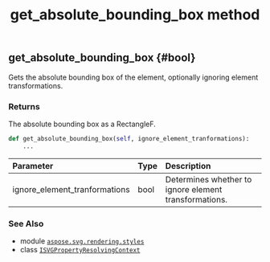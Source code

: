 ﻿---
title: get_absolute_bounding_box method
second_title: Aspose.SVG for Python via .NET API References
description: 
type: docs
weight: 20
url: /python-net/aspose.svg.rendering.styles/isvgpropertyresolvingcontext/get_absolute_bounding_box/
is_root: false
---

## get_absolute_bounding_box {#bool}

Gets the absolute bounding box of the element, optionally ignoring element transformations.


### Returns 


The absolute bounding box as a RectangleF.


```python
def get_absolute_bounding_box(self, ignore_element_tranformations):
    ...
```


| Parameter | Type | Description |
| :- | :- | :- |
| ignore_element_tranformations | bool | Determines whether to ignore element transformations. |



### See Also
* module [`aspose.svg.rendering.styles`](../../)
* class [`ISVGPropertyResolvingContext`](/svg/python-net/aspose.svg.rendering.styles/isvgpropertyresolvingcontext)
